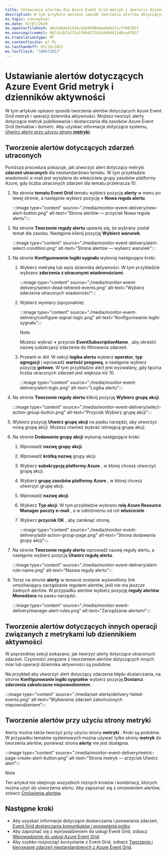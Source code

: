 ```yaml
---
title: Ustawianie alertów dla Azure Event Grid metryk i operacji dziennika aktywności
description: W tym artykule opisano sposób tworzenia alertów dotyczących Azure Event Grid metryk i operacji dziennika aktywności.
ms.topic: conceptual
ms.date: 07/07/2020
ms.openlocfilehash: 48cb402e31435cb3e9390e8aeb461fcc5f90702f
ms.sourcegitcommit: 867cb1b7a1f3a1f0b427282c648d411d0ca4f81f
ms.translationtype: MT
ms.contentlocale: pl-PL
ms.lasthandoff: 03/19/2021
ms.locfileid: "100572012"
---
```

# <a name="set-alerts-on-azure-event-grid-metrics-and-activity-logs"></a>Ustawianie alertów dotyczących Azure Event Grid metryk i dzienników aktywności
W tym artykule opisano sposób tworzenia alertów dotyczących Azure Event Grid metryk i operacji dziennika aktywności. Możesz tworzyć alerty dotyczące metryk publikowania i dostarczania dla zasobów Azure Event Grid (tematów i domen). Aby uzyskać informacje dotyczące systemu, [Utwórz alerty przy użyciu strony **metryki**](#create-alerts-using-the-metrics-page).

## <a name="create-alerts-on-dead-lettered-events"></a>Tworzenie alertów dotyczących zdarzeń utraconych
Poniższa procedura pokazuje, jak utworzyć alert dotyczący metryki **zdarzeń utraconych** dla niestandardowo tematu. W tym przykładzie wiadomość e-mail jest wysyłana do właściciela grupy zasobów platformy Azure, gdy liczba utraconych zdarzeń dla tematu przekracza 10. 

1. Na stronie **tematu Event Grid** tematu wybierz pozycję **alerty** w menu po lewej stronie, a następnie wybierz pozycję **+ Nowa reguła alertu**. 

    :::image type="content" source="./media/monitor-event-delivery/new-alert-button.png" alt-text="Strona alertów — przycisk Nowa reguła alertu":::
2. Na stronie **Tworzenie reguły alertu** upewnij się, że wybrany został temat dla zasobu. Następnie kliknij pozycję **Wybierz warunek**. 

    :::image type="content" source="./media/monitor-event-delivery/alert-select-condition.png" alt-text="Strona alertów — wybierz warunek":::    
3. Na stronie **Konfigurowanie logiki sygnału** wykonaj następujące kroki:
    1. Wybierz metrykę lub wpis dziennika aktywności. W tym przykładzie wybrano **zdarzenia z utraconymi wiadomościami** . 

        :::image type="content" source="./media/monitor-event-delivery/select-dead-lettered-events.png" alt-text="Wybierz zdarzenia utraconych wiadomości":::        
    2. Wybierz wymiary (opcjonalnie). 
        
        :::image type="content" source="./media/monitor-event-delivery/configure-signal-logic.png" alt-text="Konfigurowanie logiki sygnału":::        

        > [!NOTE]
        > Możesz wybrać **+** przycisk **EventSubscriptionName** , aby określić nazwę subskrypcji zdarzenia do filtrowania zdarzeń. 
    3. Przewiń w dół. W sekcji **logika alertu** wybierz **operator**, **typ agregacji** i wprowadź **wartość progową**, a następnie wybierz pozycję **gotowe**. W tym przykładzie alert jest wyzwalany, gdy łączna liczba utraconych zdarzeń jest większa niż 10. 
    
        :::image type="content" source="./media/monitor-event-delivery/alert-logic.png" alt-text="Logika alertu":::                
4. Na stronie **Tworzenie reguły alertu** kliknij pozycję **Wybierz grupę akcji**.

    :::image type="content" source="./media/monitor-event-delivery/select-action-group-button.png" alt-text="Przycisk Wybierz grupę akcji":::
5. Wybierz pozycję **Utwórz grupę akcji** na pasku narzędzi, aby utworzyć nową grupę akcji. Możesz również wybrać istniejącą grupę akcji.        
6. Na stronie **Dodawanie grupy akcji** wykonaj następujące kroki:
    1. Wprowadź **nazwę grupy akcji**.
    1. Wprowadź **krótką nazwę** grupy akcji.
    1. Wybierz **subskrypcję platformy Azure** , w której chcesz utworzyć grupę akcji.
    1. Wybierz **grupę zasobów platformy Azure** , w której chcesz utworzyć grupę akcji.
    1. Wprowadź **nazwę akcji**. 
    1. Wybierz **Typ akcji**. W tym przykładzie wybrano **rolę Azure Resource Manager poczty e-mail** , a w odróżnieniu od roli **właściciele** . 
    1. Wybierz **przycisk OK** , aby zamknąć stronę. 
    
        :::image type="content" source="./media/monitor-event-delivery/add-action-group-page.png" alt-text="Strona dodawania grupy akcji":::                   
7. Na stronie **Tworzenie reguły alertu** wprowadź nazwę reguły alertu, a następnie wybierz pozycję **Utwórz regułę alertu**.

    :::image type="content" source="./media/monitor-event-delivery/alert-rule-name.png" alt-text="Nazwa reguły alertu":::  
8. Teraz na stronie **alerty** w temacie zostanie wyświetlony link umożliwiający zarządzanie regułami alertów, jeśli nie ma jeszcze żadnych alertów. W przypadku alertów wybierz pozycję **reguły alertów Menedżera** na pasku narzędzi.  

    :::image type="content" source="./media/monitor-event-delivery/manage-alert-rules.png" alt-text="Zarządzanie alertami":::

## <a name="create-alerts-on-other-metrics-or-activity-log-operations"></a>Tworzenie alertów dotyczących innych operacji związanych z metrykami lub dziennikiem aktywności
W poprzedniej sekcji pokazano, jak tworzyć alerty dotyczące utraconych zdarzeń. Czynności związane z tworzeniem alertów dotyczących innych miar lub operacji dziennika aktywności są podobne. 

Na przykład aby utworzyć alert dotyczący zdarzenia błędu dostarczania, na stronie **Konfigurowanie logiki sygnałów** wybierz pozycję **Dostarcz zdarzenia zakończone niepowodzeniem** . 

:::image type="content" source="./media/set-alerts/delivery-failed-events.png" alt-text="Wybieranie zdarzeń zakończonych niepowodzeniem":::


## <a name="create-alerts-using-the-metrics-page"></a>Tworzenie alertów przy użyciu strony metryki
Alerty można także tworzyć przy użyciu strony **metryki** . Kroki są podobne. W przypadku tematów systemowych można używać tylko strony **metryk** do tworzenia alertów, ponieważ strona **alerty** nie jest dostępna. 

:::image type="content" source="./media/monitor-event-delivery/metric-page-create-alert-button.png" alt-text="Strona metryk — przycisk Utwórz alert":::   
    

> [!NOTE]
> Ten artykuł nie obejmuje wszystkich różnych kroków i kombinacji, których można użyć do utworzenia alertu. Aby zapoznać się z omówieniem alertów, zobacz [Omówienie alertów](../azure-monitor/alerts/alerts-metric.md).

## <a name="next-steps"></a>Następne kroki

* Aby uzyskać informacje dotyczące dostarczania i ponawiania zdarzeń, [Event Grid dostarczania komunikatów i ponawiania próby](delivery-and-retry.md).
* Aby zapoznać się z wprowadzeniem do usługi Event Grid, zobacz [Wprowadzenie do usługi Azure Event Grid](overview.md).
* Aby szybko rozpocząć korzystanie z Event Grid, zobacz [Tworzenie i kierowanie zdarzeń niestandardowych z Azure Event Grid](custom-event-quickstart.md).
